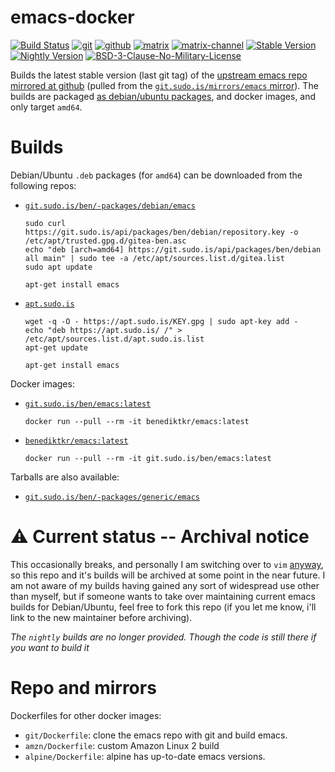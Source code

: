 # emacs-docker

[![Build Status](https://jenkins.sudo.is/buildStatus/icon?job=ben%2Femacs-docker%2Fmain&style=flat-square)](https://jenkins.sudo.is/job/ben/job/emacs-docker/job/main/)
[![git](https://www.sudo.is/readmes/git.sudo.is-ben.svg)](https://git.sudo.is/ben/emacs-docker)
[![github](https://www.sudo.is/readmes/github-benediktkr.svg)](https://github.com/benediktkr/emacs-docker)
[![matrix](https://www.sudo.is/readmes/matrix-ben-sudo.is.svg)](https://matrix.to/#/@ben:sudo.is)
[![matrix-channel](https://www.sudo.is/readmes/matrix-darkroom-sudo-is.svg)](https://matrix.to/#/#darkroom:sudo.is)
[![Stable Version](https://img.shields.io/docker/v/benediktkr/emacs/latest?sort=semver&label=stable&color=blue&style=flat-square)]()
[![Nightly Version](https://img.shields.io/docker/v/benediktkr/emacs-nightly/latest?sort=semver&color=yellow&label=nightly&style=flat-square)]()
[![BSD-3-Clause-No-Military-License](https://www.sudo.is/readmes/license-BSD-blue.svg)](LICENSE)


Builds the latest stable version (last git tag) of the [upstream emacs repo mirrored at github](https://github.com/emacs-mirror/emacs)
(pulled from the [`git.sudo.is/mirrors/emacs` mirror](https://git.sudo.is/mirrors/emacs)). The builds are packaged [as debian/ubuntu packages](debian/package.sh),
and docker images, and only target `amd64`.

# Builds

Debian/Ubuntu `.deb` packages (for `amd64`) can be downloaded from the following repos:

* [`git.sudo.is/ben/-packages/debian/emacs`](https://git.sudo.is/ben/-/packages/debian/emacs)
    ```shell
    sudo curl https://git.sudo.is/api/packages/ben/debian/repository.key -o /etc/apt/trusted.gpg.d/gitea-ben.asc
    echo "deb [arch=amd64] https://git.sudo.is/api/packages/ben/debian all main" | sudo tee -a /etc/apt/sources.list.d/gitea.list
    sudo apt update

    apt-get install emacs
    ```

* [`apt.sudo.is`](https://apt.sudo.is)

    ```shell
    wget -q -O - https://apt.sudo.is/KEY.gpg | sudo apt-key add -
    echo "deb https://apt.sudo.is/ /" > /etc/apt/sources.list.d/apt.sudo.is.list
    apt-get update

    apt-get install emacs
    ```

Docker images:

  * [`git.sudo.is/ben/emacs:latest`](https://git.sudo.is/ben/-/packages/container/emacs)
    ```shell
    docker run --pull --rm -it benediktkr/emacs:latest
    ```

  * [`benediktkr/emacs:latest`](https://hub.docker.com/r/benediktkr/emacs)
    ```shell
    docker run --pull --rm -it git.sudo.is/ben/emacs:latest
    ```

Tarballs are also available:

  * [`git.sudo.is/ben/-packages/generic/emacs`](https://git.sudo.is/ben/-/packages/generic/emacs/)


# ⚠️  Current status -- Archival notice

This occasionally breaks, and personally I am switching over to `vim` [anyway](https://web.archive.org/web/20190918054433/https://arstechnica.com/tech-policy/2019/09/richard-stallman-leaves-mit-after-controversial-remarks-on-rape/),
so this repo and it's builds will be archived at some point in the near future. I am not aware of my builds having
gained any sort of widespread use other than myself, but if someone wants to take over maintaining current emacs
builds for Debian/Ubuntu, feel free to fork this repo (if you let me know, i'll link to the new maintainer before
archiving).


_The `nightly` builds are no longer provided. Though the code is still there if you want to build it_

# Repo and mirrors

Dockerfiles for other docker images:

 * `git/Dockerfile`: clone the emacs repo with git and build emacs.
 * `amzn/Dockerfile`: custom Amazon Linux 2 build
 * `alpine/Dockerfile`: alpine has up-to-date emacs versions.
